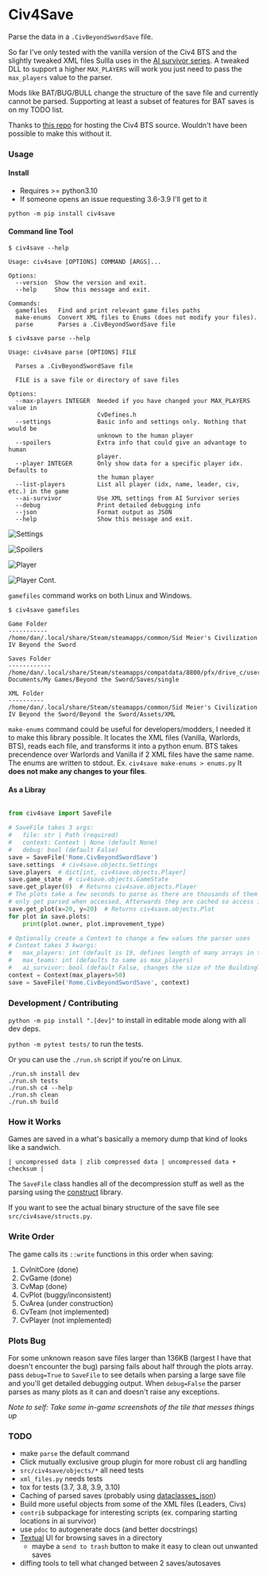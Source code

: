 # Civ4Save 

Parse the data in a `.CivBeyondSwordSave` file.

So far I've only tested with the vanilla version of the Civ4 BTS and the slightly tweaked XML files
Sullla uses in the [AI survivor series](https://sullla.com/Civ4/civ4survivor6-14.html).
A tweaked DLL to support a higher `MAX_PLAYERS` will work you just need to pass the `max_players` value to the parser.

Mods like BAT/BUG/BULL change the structure of the save file and currently cannot be parsed.
Supporting at least a subset of features for BAT saves is on my TODO list.

Thanks to [this repo](https://github.com/dguenms/beyond-the-sword-sdk) for hosting the Civ4 BTS source.
Wouldn't have been possible to make this without it.


### Usage

#### Install

* Requires >= python3.10
* If someone opens an issue requesting 3.6-3.9 I'll get to it

`python -m pip install civ4save`

#### Command line Tool

```
$ civ4save --help

Usage: civ4save [OPTIONS] COMMAND [ARGS]...

Options:
  --version  Show the version and exit.
  --help     Show this message and exit.

Commands:
  gamefiles   Find and print relevant game files paths
  make-enums  Convert XML files to Enums (does not modify your files).
  parse       Parses a .CivBeyondSwordSave file
```

```
$ civ4save parse --help

Usage: civ4save parse [OPTIONS] FILE

  Parses a .CivBeyondSwordSave file

  FILE is a save file or directory of save files

Options:
  --max-players INTEGER  Needed if you have changed your MAX_PLAYERS value in
                         CvDefines.h
  --settings             Basic info and settings only. Nothing that would be
                         unknown to the human player
  --spoilers             Extra info that could give an advantage to human
                         player.
  --player INTEGER       Only show data for a specific player idx. Defaults to
                         the human player
  --list-players         List all player (idx, name, leader, civ, etc.) in the game
  --ai-survivor          Use XML settings from AI Survivor series
  --debug                Print detailed debugging info
  --json                 Format output as JSON
  --help                 Show this message and exit.
```

![Settings](https://github.com/danofsteel32/civ4save/blob/main/screenshots/civ4save-settings.png)

![Spoilers](https://github.com/danofsteel32/civ4save/blob/main/screenshots/civ4save-spoilers.png)

![Player](https://github.com/danofsteel32/civ4save/blob/main/screenshots/civ4save-player_1.png)

![Player Cont.](https://github.com/danofsteel32/civ4save/blob/main/screenshots/civ4save-player_2.png)

`gamefiles` command works on both Linux and Windows.

```
$ civ4save gamefiles

Game Folder
-----------
/home/dan/.local/share/Steam/steamapps/common/Sid Meier's Civilization IV Beyond the Sword

Saves Folder
------------
/home/dan/.local/share/Steam/steamapps/compatdata/8800/pfx/drive_c/users/steamuser/My Documents/My Games/Beyond the Sword/Saves/single

XML Folder
----------
/home/dan/.local/share/Steam/steamapps/common/Sid Meier's Civilization IV Beyond the Sword/Beyond the Sword/Assets/XML
```

`make-enums` command could be useful for developers/modders, I needed it to make this library possible.
It locates the XML files (Vanilla, Warlords, BTS), reads each file, and transforms it into a python enum.
BTS takes precendence over Warlords and Vanilla if 2 XML files have the same name.
The enums are written to stdout. Ex. `civ4save make-enums > enums.py`
It **does not make any changes to your files**.


#### As a Libray

```python

from civ4save import SaveFile

# SaveFile takes 3 args:
#   file: str | Path (required)
#   context: Context | None (default None)
#   debug: bool (default False)
save = SaveFile('Rome.CivBeyondSwordSave')
save.settings  # civ4save.objects.Settings
save.players  # dict[int, civ4save.objects.Player]
save.game_state  # civ4save.objects.GameState
save.get_player(0)  # Returns civ4save.objects.Player
# The plots take a few seconds to parse as there are thousands of them so they
# only get parsed when accessed. Afterwards they are cached so access is fast again
save.get_plot(x=20, y=20)  # Returns civ4save.objects.Plot
for plot in save.plots:
    print(plot.owner, plot.improvement_type)

# Optionally create a Context to change a few values the parser uses
# Context takes 3 kwargs:
#   max_players: int (default is 19, defines length of many arrays in the savefile)
#   max_teams: int (defaults to same as max_players)
#   ai_survivor: bool (default False, changes the size of the BuildingType arrays)
context = Context(max_players=50)
save = SaveFile('Rome.CivBeyondSwordSave', context)
```


### Development / Contributing

`python -m pip install ".[dev]"` to install in editable mode along with all dev deps.

`python -m pytest tests/` to run the tests.

Or you can use the `./run.sh` script if you're on Linux.

```
./run.sh install dev
./run.sh tests
./run.sh c4 --help
./run.sh clean
./run.sh build
```

### How it Works
Games are saved in a what's basically a memory dump that kind of looks like a sandwich.

`| uncompressed data | zlib compressed data | uncompressed data + checksum |`

The `SaveFile` class handles all of the decompression stuff as well as the parsing using the
[construct](https://github.com/construct/construct) library.

If you want to see the actual binary structure of the save file see `src/civ4save/structs.py`.


### Write Order
The game calls its `::write` functions in this order when saving:

1. CvInitCore (done)
2. CvGame (done)
3. CvMap (done)
4. CvPlot (buggy/inconsistent)
5. CvArea (under construction)
6. CvTeam (not implemented)
7. CvPlayer (not implemented)


### Plots Bug
For some unknown reason save files larger than 136KB (largest I have that doesn't encounter the bug)
parsing fails about half through the plots array. pass `debug=True` to `SaveFile` to see details when parsing
a large save file and you'll get detailed debugging output. When `debug=False` the parser parses as many
plots as it can and doesn't raise any exceptions.

*Note to self: Take some in-game screenshots of the tile that messes things up*


### TODO
- make `parse` the default command
- Click mutually exclusive group plugin for more robust cli arg handling
- `src/civ4save/objects/*` all need tests
- `xml_files.py` needs tests
- tox for tests (3.7, 3.8, 3.9, 3.10)
- Caching of parsed saves (probably using [dataclasses_json](https://pypi.org/project/dataclasses-json/))
- Build more useful objects from some of the XML files (Leaders, Civs)
- `contrib` subpackage for interesting scripts (ex. comparing starting locations in ai survivor)
- use `pdoc` to autogenerate docs (and better docstrings)
- [Textual](https://github.com/Textualize/textual) UI for browsing saves in a directory
    - maybe a `send to trash` button to make it easy to clean out unwanted saves
- diffing tools to tell what changed between 2 saves/autosaves
